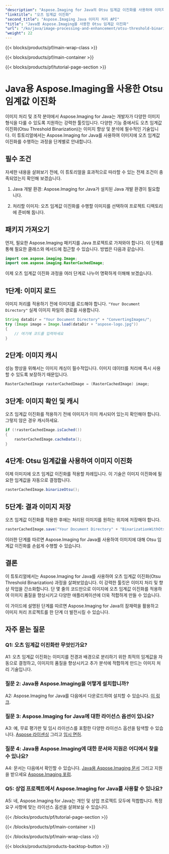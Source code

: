 ```yaml
---
"description": "Aspose.Imaging for Java의 Otsu 임계값 이진화를 사용하여 이미지 품질을 향상시키세요. 이미지 처리의 탁월함을 위한 단계별 가이드를 따라해 보세요."
"linktitle": "오츠 임계값 이진화"
"second_title": "Aspose.Imaging Java 이미지 처리 API"
"title": "Java용 Aspose.Imaging을 사용한 Otsu 임계값 이진화"
"url": "/ko/java/image-processing-and-enhancement/otsu-threshold-binarization/"
"weight": 22
---
```


{{< blocks/products/pf/main-wrap-class >}}

{{< blocks/products/pf/main-container >}}

{{< blocks/products/pf/tutorial-page-section >}}

# Java용 Aspose.Imaging을 사용한 Otsu 임계값 이진화

이미지 처리 및 조작 분야에서 Aspose.Imaging for Java는 개발자가 다양한 이미지 형식을 다룰 수 있도록 지원하는 강력한 툴킷입니다. 다양한 기능 중에서도 오츠 임계값 이진화(Otsu Threshold Binarization)는 이미지 향상 및 분석에 필수적인 기술입니다. 이 튜토리얼에서는 Aspose.Imaging for Java를 사용하여 이미지에 오츠 임계값 이진화를 수행하는 과정을 단계별로 안내합니다.

## 필수 조건

자세한 내용을 살펴보기 전에, 이 튜토리얼을 효과적으로 따라할 수 있는 전제 조건이 충족되었는지 확인해 보겠습니다.

1. Java 개발 환경: Aspose.Imaging for Java가 설치된 Java 개발 환경이 필요합니다.

2. 처리할 이미지: 오츠 임계값 이진화를 수행할 이미지를 선택하여 프로젝트 디렉토리에 준비해 둡니다.

## 패키지 가져오기

먼저, 필요한 Aspose.Imaging 패키지를 Java 프로젝트로 가져와야 합니다. 이 단계를 통해 필요한 클래스와 메서드에 접근할 수 있습니다. 방법은 다음과 같습니다.

```java
import com.aspose.imaging.Image;
import com.aspose.imaging.RasterCachedImage;
```

이제 오츠 임계값 이진화 과정을 여러 단계로 나누어 명확하게 이해해 보겠습니다.

## 1단계: 이미지 로드


이미지 처리를 적용하기 전에 이미지를 로드해야 합니다. `"Your Document Directory"` 실제 이미지 파일의 경로를 사용합니다. 

```java
String dataDir = "Your Document Directory" + "ConvertingImages/";
try (Image image = Image.load(dataDir + "aspose-logo.jpg"))
{
    // 여기에 코드를 입력하세요
}
```

## 2단계: 이미지 캐시

성능 향상을 위해서는 이미지 캐싱이 필수적입니다. 이미지 데이터를 처리에 즉시 사용할 수 있도록 보장하기 때문입니다.

```java
RasterCachedImage rasterCachedImage = (RasterCachedImage) image;
```

## 3단계: 이미지 확인 및 캐시

오츠 임계값 이진화를 적용하기 전에 이미지가 이미 캐시되어 있는지 확인해야 합니다. 그렇지 않은 경우 캐시하세요.

```java
if (!rasterCachedImage.isCached())
{
    rasterCachedImage.cacheData();
}
```

## 4단계: Otsu 임계값을 사용하여 이미지 이진화

이제 이미지에 오츠 임계값 이진화를 적용할 차례입니다. 이 기술은 이미지 이진화에 필요한 임계값을 자동으로 결정합니다.

```java
rasterCachedImage.binarizeOtsu();
```

## 5단계: 결과 이미지 저장

오츠 임계값 이진화를 적용한 후에는 처리된 이미지를 원하는 위치에 저장해야 합니다.

```java
rasterCachedImage.save("Your Document Directory" + "BinarizationWithOtsuThreshold_out.jpg");
```

이러한 단계를 따르면 Aspose.Imaging for Java를 사용하여 이미지에 대해 Otsu 임계값 이진화를 손쉽게 수행할 수 있습니다.

## 결론

이 튜토리얼에서는 Aspose.Imaging for Java를 사용하여 오츠 임계값 이진화(Otsu Threshold Binarization) 과정을 살펴보았습니다. 이 강력한 툴킷은 이미지 처리 및 향상 작업을 간소화합니다. 단 몇 줄의 코드만으로 이미지에 오츠 임계값 이진화를 적용하여 이미지 품질을 향상시키고 다양한 애플리케이션에 더욱 적합하게 만들 수 있습니다.

이 가이드에 설명된 단계를 따르면 Aspose.Imaging for Java의 잠재력을 활용하고 이미지 처리 프로젝트를 한 단계 더 발전시킬 수 있습니다.

## 자주 묻는 질문

### Q1: 오츠 임계값 이진화란 무엇인가요?

A1: 오츠 임계값 이진화는 이미지를 전경과 배경으로 분리하기 위한 최적의 임계값을 자동으로 결정하고, 이미지의 품질을 향상시키고 추가 분석에 적합하게 만드는 이미지 처리 기술입니다.

### 질문 2: Java용 Aspose.Imaging을 어떻게 설치합니까?

A2: Aspose.Imaging for Java를 다음에서 다운로드하여 설치할 수 있습니다. [이 링크](https://releases.aspose.com/imaging/java/).

### 질문 3: Aspose.Imaging for Java에 대한 라이선스 옵션이 있나요?

A3: 예, 무료 평가판 및 임시 라이선스를 포함한 다양한 라이선스 옵션을 탐색할 수 있습니다. [Aspose 라이센싱](https://purchase.aspose.com/buy) 그리고 [임시 면허](https://purchase.aspose.com/temporary-license/).

### 질문 4: Java용 Aspose.Imaging에 대한 문서와 지원은 어디에서 찾을 수 있나요?

A4: 문서는 다음에서 확인할 수 있습니다. [Java용 Aspose.Imaging 문서](https://reference.aspose.com/imaging/java/) 그리고 지원을 받으세요 [Aspose.Imaging 포럼](https://forum.aspose.com/).

### Q5: 상업 프로젝트에서 Aspose.Imaging for Java를 사용할 수 있나요?

A5: 네, Aspose.Imaging for Java는 개인 및 상업 프로젝트 모두에 적합합니다. 특정 요구 사항에 맞는 라이선스 옵션을 살펴보실 수 있습니다.

{{< /blocks/products/pf/tutorial-page-section >}}

{{< /blocks/products/pf/main-container >}}

{{< /blocks/products/pf/main-wrap-class >}}

{{< blocks/products/products-backtop-button >}}
